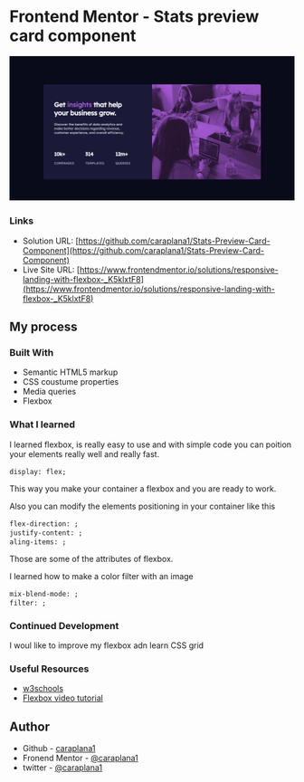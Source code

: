 # Frontend Mentor - Stats preview card component

![Page](./images/caraplana1.github.io.png)

### Links

* Solution URL: [https://github.com/caraplana1/Stats-Preview-Card-Component](https://github.com/caraplana1/Stats-Preview-Card-Component)
* Live Site URL: [https://www.frontendmentor.io/solutions/responsive-landing-with-flexbox-_K5klxtF8](https://www.frontendmentor.io/solutions/responsive-landing-with-flexbox-_K5klxtF8)

## My process

### Built With

* Semantic HTML5 markup
* CSS coustume properties
* Media queries
* Flexbox

### What I learned

I learned flexbox, is really easy to use and with simple code you can poition your elements really well and really fast.

```
display: flex;
```

This way you make your container a flexbox and you are ready to work.

Also you can modify the elements positioning in your container like this

```
flex-direction: ;
justify-content: ;
aling-items: ;
```

Those are some of the attributes of flexbox.

I learned how to make a color filter with an image

```
mix-blend-mode: ;
filter: ;
```

### Continued Development
I woul like to improve my flexbox adn learn CSS grid

### Useful Resources 
* [w3schools](https://www.w3schools.com)
* [Flexbox video tutorial](https://youtu.be/-DNLYk5uzl8)

## Author
* Github - [caraplana1](https://github.com/caraplana1)
* Fronend Mentor - [@caraplana1](https://www.frontendmentor.io/profile/caraplana1)
* twitter - [@caraplana1](https://twitter.com/caraplana1)
